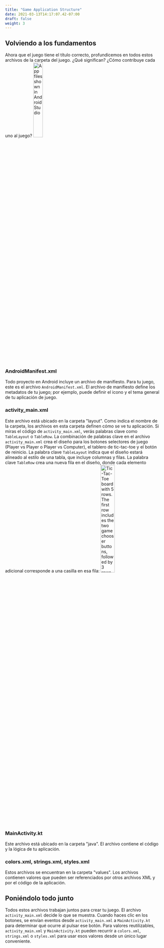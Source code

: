 ```yaml
---
title: "Game Application Structure"
date: 2021-03-13T14:17:07.42-07:00
draft: false
weight: 3
---
```


## Volviendo a los fundamentos
Ahora que el juego tiene el título correcto, profundicemos en todos estos archivos de la carpeta del juego. ¿Qué significan? ¿Cómo contribuye cada uno al juego?
<img src="../resources/_gen/images/app_structure_files.png" height="25%" width="25%" title="Expanded view of application files" alt="App files shown in Android Studio"/>

### AndroidManifest.xml
Todo proyecto en Android incluye un archivo de manifiesto. Para tu juego, este es el archivo `AndroidManifest.xml`. El archivo de manifiesto define los metadatos de tu juego; por ejemplo, puede definir el icono y el tema general de tu aplicación de juego.

### activity_main.xml
Este archivo está ubicado en la carpeta "layout". Como indica el nombre de la carpeta, los archivos en esta carpeta definen cómo se ve tu aplicación. Si miras el código de `activity_main.xml`, verás palabras clave como `TableLayout` o `TableRow`. La combinación de palabras clave en el archivo `activity_main.xml` crea el diseño para los botones selectores de juego (Player vs Player o Player vs Computer), el tablero de tic-tac-toe y el botón de reinicio. La palabra clave `TableLayout` indica que el diseño estará alineado al estilo de una tabla, que incluye columnas y filas. La palabra clave `TableRow` crea una nueva fila en el diseño, donde cada elemento adicional corresponde a una casilla en esa fila:
<img src="../resources/_gen/images/activity_main.png" height="30%" width="30%" title="Game board layout in rows" alt="Tic-Tac-Toe board with 5 rows. The first row includes the two game chooser buttons, followed by 3 rows by 3 columns for the Tic-Tac-Toe grid, and finally the fifth row with the restart button"/>

### MainActivity.kt
Este archivo está ubicado en la carpeta "java". El archivo contiene el código y la lógica de tu aplicación.

### colors.xml, strings.xml, styles.xml
Estos archivos se encuentran en la carpeta "values". Los archivos contienen valores que pueden ser referenciados por otros archivos XML y por el código de la aplicación.

## Poniéndolo todo junto
Todos estos archivos trabajan juntos para crear tu juego. El archivo `activity_main.xml` decide lo que se muestra. Cuando haces clic en los botones, se envían eventos desde `activity_main.xml` a `MainActivity.kt` para determinar qué ocurre al pulsar ese botón. Para valores reutilizables, `activity_main.xml` y `MainActivity.kt` pueden recurrir a `colors.xml`, `strings.xml` o `styles.xml` para usar esos valores desde un único lugar conveniente.